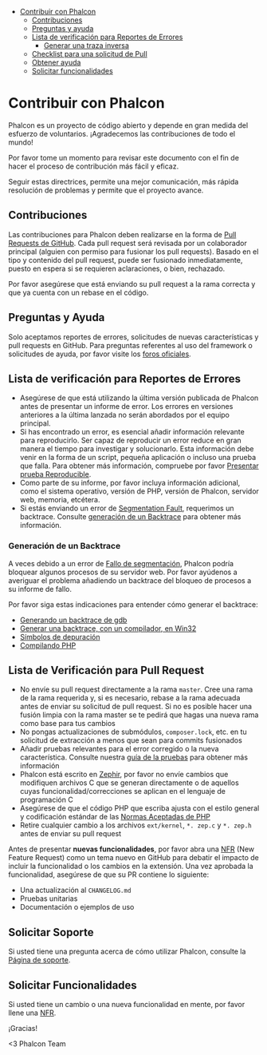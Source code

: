 <div class='article-menu'>
  <ul>
    <li>
      <a href="#contributing">Contribuir con Phalcon</a> <ul>
        <li>
          <a href="#contributions">Contribuciones</a>
        </li>
        <li>
          <a href="#questions-and-support">Preguntas y ayuda</a>
        </li>
        <li>
          <a href="#bug-report-checklist">Lista de verificación para Reportes de Errores</a> 
          <ul>
            <li>
              <a href="#bug-report-generating-backtrace">Generar una traza inversa</a>
            </li>
          </ul>
        </li>
        <li>
          <a href="#pull-request-checklist">Checklist para una solicitud de Pull</a>
        </li>
        <li>
          <a href="#getting-support">Obtener ayuda</a>
        </li>
        <li>
          <a href="#requesting-features">Solicitar funcionalidades</a>
        </li>
      </ul>
    </li>
  </ul>
</div>

<a name='contributing'></a>

# Contribuir con Phalcon

Phalcon es un proyecto de código abierto y depende en gran medida del esfuerzo de voluntarios. ¡Agradecemos las contribuciones de todo el mundo!

Por favor tome un momento para revisar este documento con el fin de hacer el proceso de contribución más fácil y eficaz.

Seguir estas directrices, permite una mejor comunicación, más rápida resolución de problemas y permite que el proyecto avance.

<a name='contributions'></a>

## Contribuciones

Las contribuciones para Phalcon deben realizarse en la forma de [Pull Requests de GitHub](https://help.github.com/articles/using-pull-requests/). Cada pull request será revisada por un colaborador principal (alguien con permiso para fusionar los pull requests). Basado en el tipo y contenido del pull request, puede ser fusionado inmediatamente, puesto en espera si se requieren aclaraciones, o bien, rechazado.

Por favor asegúrese que está enviando su pull request a la rama correcta y que ya cuenta con un rebase en el código.

<a name='questions-and-support'></a>

## Preguntas y Ayuda

<div class="alert alert-warning">
    <p>
       Solo aceptamos reportes de errores, solicitudes de nuevas características y pull requests en GitHub. Para preguntas referentes al uso del framework o solicitudes de ayuda, por favor visite los <a href="https://phalcon.link/forum">foros oficiales</a>.
    </p>
</div>

<a name='bug-report-checklist'></a>

## Lista de verificación para Reportes de Errores

- Asegúrese de que está utilizando la última versión publicada de Phalcon antes de presentar un informe de error. Los errores en versiones anteriores a la última lanzada no serán abordados por el equipo principal.
- Si has encontrado un error, es esencial añadir información relevante para reproducirlo. Ser capaz de reproducir un error reduce en gran manera el tiempo para investigar y solucionarlo. Esta información debe venir en la forma de un script, pequeña aplicación o incluso una prueba que falla. Para obtener más información, compruebe por favor [Presentar prueba Reproducible](https://github.com/phalcon/cphalcon/wiki/Submit-Reproducible-Test).
- Como parte de su informe, por favor incluya información adicional, como el sistema operativo, versión de PHP, versión de Phalcon, servidor web, memoria, etcétera.
- Si estás enviando un error de [Segmentation Fault](https://en.wikipedia.org/wiki/Segmentation_fault), requerimos un backtrace. Consulte [generación de un Backtrace](#bug-report-generating-backtrace) para obtener más información.

<a name='bug-report-generating-backtrace'></a>

### Generación de un Backtrace

A veces debido a un error de [Fallo de segmentación](https://en.wikipedia.org/wiki/Segmentation_fault), Phalcon podría bloquear algunos procesos de su servidor web. Por favor ayúdenos a averiguar el problema añadiendo un backtrace del bloqueo de procesos a su informe de fallo.

Por favor siga estas indicaciones para entender cómo generar el backtrace:

- [Generando un backtrace de gdb](https://bugs.php.net/bugs-generating-backtrace.php)
- [Generar una backtrace, con un compilador, en Win32](http://bugs.php.net/bugs-generating-backtrace-win32.php)
- [Símbolos de depuración](https://github.com/oerdnj/deb.sury.org/wiki/Debugging-symbols)
- [Compilando PHP](http://www.phpinternalsbook.com/build_system/building_php.html)

<a name='pull-request-checklist'></a>

## Lista de Verificación para Pull Request

- No envíe su pull request directamente a la rama `master`. Cree una rama de la rama requerida y, si es necesario, rebase a la rama adecuada antes de enviar su solicitud de pull request. Si no es posible hacer una fusión limpia con la rama master se te pedirá que hagas una nueva rama como base para tus cambios
- No pongas actualizaciones de submódulos, `composer.lock`, etc. en tu solicitud de extracción a menos que sean para commits fusionados
- Añadir pruebas relevantes para el error corregido o la nueva característica. Consulte nuestra [guía de la pruebas](https://github.com/phalcon/cphalcon/blob/master/tests/README.md) para obtener más información
- Phalcon está escrito en [Zephir](https://zephir-lang.com/), por favor no envíe cambios que modifiquen archivos C que se generan directamente o de aquellos cuyas funcionalidad/correcciones se aplican en el lenguaje de programación C
- Asegúrese de que el código PHP que escriba ajusta con el estilo general y codificación estándar de las [Normas Aceptadas de PHP](http://www.php-fig.org/psr/)
- Retire cualquier cambio a los archivos `ext/kernel`, `*. zep.c` y `*. zep.h` antes de enviar su pull request

Antes de presentar **nuevas funcionalidades**, por favor abra una [NFR](/[[language]]/[[version]]/new-feature-request) (New Feature Request) como un tema nuevo en GitHub para debatir el impacto de incluir la funcionalidad o los cambios en la extensión. Una vez aprobada la funcionalidad, asegúrese de que su PR contiene lo siguiente:

- Una actualización al `CHANGELOG.md`
- Pruebas unitarias
- Documentación o ejemplos de uso

<a name='getting-support'></a>

## Solicitar Soporte

Si usted tiene una pregunta acerca de cómo utilizar Phalcon, consulte la [Página de soporte](https://phalconphp.com/support).

<a name='requesting-features'></a>

## Solicitar Funcionalidades

Si usted tiene un cambio o una nueva funcionalidad en mente, por favor llene una [NFR](/[[language]]/[[version]]/new-feature-request).

¡Gracias!

<3 Phalcon Team
